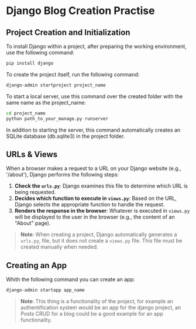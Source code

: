 # Django Blog Creation Practise

## Project Creation and Initialization

To install Django within a project, after preparing the working environment, use the following command:

```bash
pip install django
```

To create the project itself, run the following command:

```bash
django-admin startproject project_name
```
To start a local server, use this command over the created folder with the same name as the project_name:

```bash
cd project_name
python path_to_your_manage.py runserver
```

In addition to starting the server, this command automatically creates an SQLite database (db.sqlite3) in the project folder.

## URLs & Views

When a browser makes a request to a URL on your Django website (e.g., '/about'), Django performs the following steps:

1. **Check the `urls.py`**: Django examines this file to determine which URL is being requested.
2. **Decides which function to execute in `views.py`**: Based on the URL, Django selects the appropriate function to handle the request.
3. **Renders the response in the browser**: Whatever is executed in `views.py` will be displayed to the user in the browser (e.g., the content of an "About" page).


> **Note**: When creating a project, Django automatically generates a `urls.py`, file, but it does not create a `views.py` file. This file must be created manually when needed.

## Creating an App

Whith the following command you can create an app: 

```bash
django-admin startapp app_name
```

> **Note**: This thing is a functionality of the project, for example an authentification system would be an app for the django project, an Posts CRUD for a blog could be a good example for an app functionality.